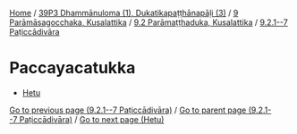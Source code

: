 
[Home](/) / [39P3 Dhammānuloma (1), Dukatikapaṭṭhānapāḷi (3)](../../...md) / [9 Parāmāsagocchaka, Kusalattika](../...md) / [9.2 Parāmaṭṭhaduka, Kusalattika](...md) / [9.2.1--7 Paṭiccādivāra](../39P3/9/9.2/9.2.1--7.md)

# Paccayacatukka

* [Hetu](Paccayacatukka/Hetu.md)

[Go to previous page (9.2.1--7 Paṭiccādivāra)](../39P3/9/9.2/9.2.1--7.md) / [Go to parent page (9.2.1--7 Paṭiccādivāra)](../39P3/9/9.2/9.2.1--7.md) / [Go to next page (Hetu)](Paccayacatukka/Hetu.md)


